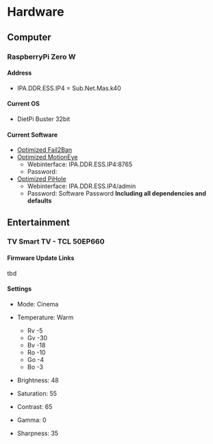 # Hardware

## Computer

### RaspberryPi Zero W

#### Address

* IPA.DDR.ESS.IP4 = Sub.Net.Mas.k40

#### Current OS

* DietPi Buster 32bit

#### Current Software

* [Optimized Fail2Ban](https://dietpi.com/phpbb/viewtopic.php?f=8&t=5&start=30#p452)
* [Optimized MotionEye](https://dietpi.com/phpbb/viewtopic.php?p=6610#p6610)
	* Webinterface: IPA.DDR.ESS.IP4:8765
	* Password: 
* [Optimized PiHole](https://dietpi.com/phpbb/viewtopic.php?f=8&t=5&start=20#p174)
	* Webinterface: IPA.DDR.ESS.IP4/admin
	* Password: Software Password
**Including all dependencies and defaults**


## Entertainment

### TV Smart TV - TCL 50EP660

#### Firmware Update Links

tbd

#### Settings

* Mode: Cinema
* Temperature: Warm
	* Rv -5
	* Gv -30
	* Bv -18
	* Ro -10
	* Go -4
	* Bo -3

* Brightness: 48
* Saturation: 55
* Contrast: 65
* Gamma: 0
* Sharpness: 35
